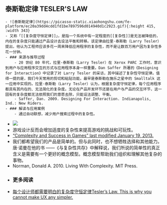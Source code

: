 ## **泰斯勒定律 TESLER'S LAW**
	- ![泰斯勒定律](https://picasso-static.xiaohongshu.com/fe-platform/ec20a39dd4cdd1fd1be7897596d014940d1c2923.gif){:height 415, :width 343}
	- 又称「[[复杂度守恒定律]]」，是指一个系统中有一定程度的[[复杂性]]是无法被降低的，内在的复杂度只能通过产品设计去设法平衡和转移。该定律由拉里·泰斯勒（Larry Tesler）提出，他认为工程师应该多花一周来降低应用程序的复杂性，而不是让数百万用户因为复杂性多花一分钟。
	- ### 来源与推导过程
		- 20 世纪 80 年代，拉里·泰斯勒（Larry Tesler）在 Xerox PARC 工作时，意识到用户与应用程序交互的方式与应用程序本身一样重要。Dan Saffer 所著的《Designing for Interaction》中记录了对 Larry Tesler 的采访，其中描述了复杂性守恒定律。值得一提的是，我们今天常用的剪切和粘贴功能，最早是泰斯勒在施乐之星中的 Smalltalk 这一应用中实现的。拉里·泰斯勒（Larry Tesler）认为，根据复杂度守恒定律，每个应用程序都具有其内在的、无法简化的复杂度。无论在产品开发环节还是在用户与产品的交互环节，这一固有的复杂度都无法依照我们的意愿去除，只能设法调整、平衡。
		- Saffer, Dan. 2009. Designing For Interaction. Indianapolis, Ind.: New Riders.
	- ### 解读与应用案例
		- 通过自动联想，减少用户搜索过程中的复杂性。
- ![](https://picasso-static.xiaohongshu.com/fe-platform/65a2edf30a80cb1d7da41d5673922b82769f59b0.png)
- 游戏设计反而会增加适度的复杂性来提高游戏的挑战和可玩性。
- [“Complexity and Success in Games” last modified January 19, 2013.](https://www.gamedeveloper.com/business/complexity-and-success-in-games)
- 我们都希望我们的产品是简单的。但与此同时，也不想牺牲选择和其他能力。唐·诺曼在他的书 ——《与复杂性共存》中解释说，我们所说的简单性的真正含义是需要有一个更好的概念模型。概念模型帮助我们组织和理解其他复杂的事物。
- Norman, Donald A. 2010. Living With Complexity. MIT Press.
- ### 更多阅读
- [每个设计师都需要明白的复杂度守恒定律](https://www.uisdc.com/law-of-conservation-complexity)[Tesler’s Law. This is why you cannot make UX any simpler.](https://uxdesign.cc/teslers-law-this-is-why-you-cannot-make-ux-any-simpler-d4c0706686a5)